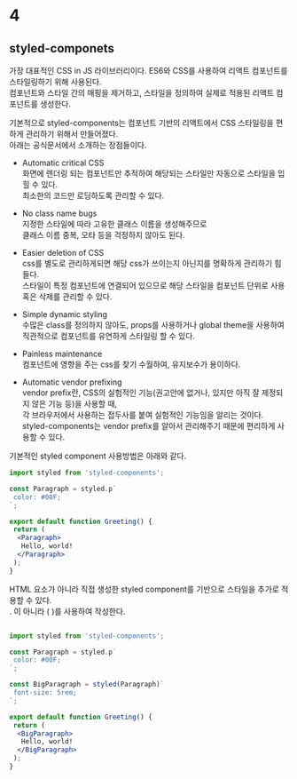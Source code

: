 # 4

## styled-componets

가장 대표적인 CSS in JS 라이브러리이다. ES6와 CSS를 사용하여 리액트 컴포넌트를 스타일링하기 위해 사용된다.  
컴포넌트와 스타일 간의 매핑을 제거하고, 스타일을 정의하여 실제로 적용된 리액트 컴포넌트를 생성한다.  

기본적으로 styled-components는 컴포넌트 기반의 리액트에서 CSS 스타일링을 편하게 관리하기 위해서 만들어졌다.  
아래는 공식문서에서 소개하는 장점들이다.

- Automatic critical CSS  
화면에 렌더링 되는 컴포넌트만 추적하여 해당되는 스타일만 자동으로 스타일을 입힐 수 있다.  
최소한의 코드만 로딩하도록 관리할 수 있다.

- No class name bugs  
지정한 스타일에 따라 고유한 클래스 이름을 생성해주므로  
클래스 이름 중복, 오타 등을 걱정하지 않아도 된다.  

- Easier deletion of CSS  
css를 별도로 관리하게되면 해당 css가 쓰이는지 아닌지를 명확하게 관리하기 힘들다.  
스타일이 특정 컴포넌트에 연결되어 있으므로 해당 스타일을 컴포넌트 단위로 사용 혹은 삭제를 관리할 수 있다.

- Simple dynamic styling  
수많은 class를 정의하지 않아도, props를 사용하거나 global theme을 사용하여  
직관적으로 컴포넌트를 유연하게 스타일링 할 수 있다.

- Painless maintenance  
컴포넌트에 영향을 주는 css를 찾기 수월하여, 유지보수가 용이하다.  

- Automatic vendor prefixing  
vendor prefix란, CSS의 실험적인 기능(권고안에 없거나, 있지만 아직 잘 제정되지 않은 기능 등)을 사용할 때,  
각 브라우저에서 사용하는 접두사를 붙여 실험적인 기능임을 알리는 것이다.  
styled-components는 vendor prefix를 알아서 관리해주기 때문에 편리하게 사용할 수 있다.

기본적인 styled component 사용방법은 아래와 같다.

```jsx
import styled from 'styled-components';

const Paragraph = styled.p`
 color: #00F;
`;

export default function Greeting() {
 return (
  <Paragraph>
   Hello, world!
  </Paragraph>
 );
}
```

HTML 요소가 아니라 직접 생성한 styled component를 기반으로 스타일을 추가로 적용할 수 있다.  
. 이 아니라 ( )를 사용하여 작성한다.

```jsx

import styled from 'styled-components';

const Paragraph = styled.p`
 color: #00F;
`;

const BigParagraph = styled(Paragraph)`
 font-size: 5rem;
`;

export default function Greeting() {
 return (
  <BigParagraph>
   Hello, world!
  </BigParagraph>
 );
}
```
